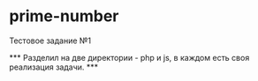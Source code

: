 # prime-number
Тестовое задание №1

*** Разделил на две директории - php и js, в каждом есть своя реализация задачи. ***
